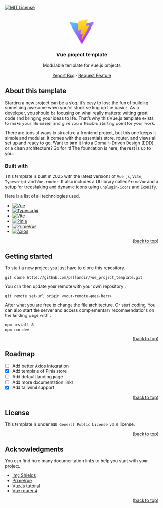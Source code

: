 <a name="readme-top"></a>

[![MIT License][license-shield]][license-url]

<!-- PROJECT LOGO -->
<br />
<div align="center">
<a href="https://leetcode.com/problems/two-sum/description/">
    <img src="./public/vite.svg" alt="Logo" width="80" height="80">
  </a>
  <h3 align="center">Vue project template</h3>

  <p align="center">
    Modulable template for Vue.js projects
    <br />
    <br />
    <a href="https://github.com/pallandir/vue_project_template/issues">Report Bug</a>
    ·
    <a href="https://github.com/pallandir/vue_project_template/issues">Request Feature</a>
  </p>
</div>

## About this template

Starting a new project can be a slog, it’s easy to lose the fun of building something awesome when you’re stuck setting up the basics. As a developer, you should be focusing on what really matters: writing great code and bringing your ideas to life. That’s why this Vue.js template exists to make your life easier and give you a flexible starting point for your work.

There are tons of ways to structure a frontend project, but this one keeps it simple and modular. It comes with the essentials store, router, and views all set up and ready to go. Want to turn it into a Domain-Driven Design (DDD) or a clean architecture? Go for it! The foundation is here; the rest is up to you.

### Built with

This template is built in 2025 with the latest versions of `Vue js`, `Vite`, `Typescript` and `Vue-router`.
It also includes a UI library called `PrimeVue` and a setup for treeshaking and dynamic icons using <a href="https://github.com/unplugin/unplugin-icons">`unplugin-icons`</a> and <a href="https://iconify.design/">`Iconify`</a>.

Here is a list of all technologies used.

- [![Vue][Vue.js]][Vue-url]
- [![Typescript][typescript]][Typescript-url]
- [![Vite][vite]][Vite-url]
- [![Pinia][Pinia]][Pinia-url]
- [![PrimeVue][PrimeVue]][PrimeVue-url]
- [![Axios][Axios]][Axios-url]

<p align="right">(<a href="#readme-top">back to top</a>)</p>

<!-- GETTING STARTED -->

## Getting started

To start a new project you just have to clone this repository.

```
git clone https://github.com/pallandir/vue_project_template.git
```

You can then update your remote with your own repository :

```
git remote set-url origin <your-remote-goes-here>
```

After what you are free to change the file architecture. Or start coding. You can also start the server and access complementary recommendations on the landing page with :

```
npm install &
npm run dev
```

<p align="right">(<a href="#readme-top">back to top</a>)</p>

<!-- ROADMAP -->

## Roadmap

- [ ] Add better Axios integration
- [x] Add template of Pinia store
- [ ] Add default landing page
- [ ] Add more documentation links
- [x] Add tailwind support

<p align="right">(<a href="#readme-top">back to top</a>)</p>

<!-- LICENSE -->

## License

This template is under `GNU General Public License v3.0` license.

<p align="right">(<a href="#readme-top">back to top</a>)</p>

<!-- ACKNOWLEDGMENTS -->

## Acknowledgments

You can find here many documentation links to help you start with your project.

- [Img Shields](https://shields.io)
- [PrimeVue](https://primevue.org/vite)
- [VueJs tutorial](https://vuejs.org/guide/introduction.html)
- [Vue router 4](https://vueschool.io/articles/vuejs-tutorials/how-to-use-vue-router-a-complete-tutorial/)
  <p align="right">(<a href="#readme-top">back to top</a>)</p>

<!-- ------------------------    OUTBOUND SECTION    ------------------------>

[license-shield]: https://img.shields.io/badge/GNU_General_Public_License_v3.0-black?style=for-the-badge
[license-url]: https://www.gnu.org/licenses/gpl-3.0.en.html

<!-- ---------------------------------------------- -->

[Vue.js]: https://img.shields.io/badge/Vue.js-35495E?style=for-the-badge&logo=vuedotjs&logoColor=4FC08D
[Vue-url]: https://vuejs.org/

<!-- ---------------------------------------------- -->

[Typescript]: https://img.shields.io/badge/ts-35495E?style=for-the-badge&logo=typescript&logoColor=3178C6
[Typescript-url]: https://www.typescriptlang.org/

<!-- ---------------------------------------------- -->

[Vite]: https://img.shields.io/badge/vite-35495E?style=for-the-badge&logo=vite&logoColor=FFFFFF
[Vite-url]: https://vite.dev/

<!-- ---------------------------------------------- -->

[Pinia]: https://img.shields.io/badge/pinia-yellow?style=for-the-badge
[Pinia-url]: https://pinia.vuejs.org/

<!-- ---------------------------------------------- -->

[PrimeVue]: https://img.shields.io/badge/primeVue-35495E?style=for-the-badge&logo=primeVue&logoColor=41B883
[PrimeVue-url]: https://primevue.org/

<!-- ---------------------------------------------- -->

[Axios]: https://img.shields.io/badge/axios-35495E?style=for-the-badge&logo=axios&logoColor=FFFFFF
[Axios-url]: https://axios.org/
